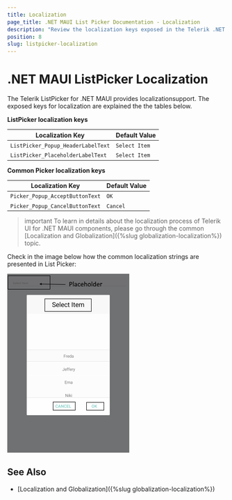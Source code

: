 ```yaml
---
title: Localization
page_title: .NET MAUI List Picker Documentation - Localization
description: "Review the localization keys exposed in the Telerik .NET MAUI ListPicker control."
position: 8
slug: listpicker-localization
---
```


# .NET MAUI ListPicker Localization

The Telerik ListPicker for .NET MAUI provides localizationsupport. The exposed keys for localization are explained the the tables below.

**ListPicker localization keys**

| Localization Key | Default Value |
| -----------------| ------------- |
| `ListPicker_Popup_HeaderLabelText` | `Select Item` |
| `ListPicker_PlaceholderLabelText` | `Select Item` |

**Common Picker localization keys**

| Localization Key | Default Value |
| ---------------- | ------------- |
| `Picker_Popup_AcceptButtonText` | `OK` |
| `Picker_Popup_CancelButtonText` | `Cancel` |

>important To learn in details about the localization process of Telerik UI for .NET MAUI components, please go through the common [Localization and Globalization]({%slug globalization-localization%}) topic.

Check in the image below how the common localization strings are presented in List Picker:

![.NET MAUI ListPicker localization](images/list-picker-localization.png)

## See Also

* [Localization and Globalization]({%slug globalization-localization%})
